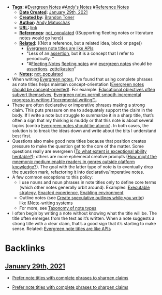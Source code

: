 - **[Tags](<Tags.md>):** #[Evergreen Notes](<Evergreen Notes.md>) #[Andy's Notes](<Andy's Notes.md>) #[Reference Notes](<Reference Notes.md>)
    - **[Date Created](<Date Created.md>):** [January 29th, 2021](<January 29th, 2021.md>)
    - **[Created by](<Created by.md>):** [Brandon Toner](<Brandon Toner.md>)
    - **[Author](<Author.md>):** [Andy Matuschak](<Andy Matuschak.md>)
    - **[URL](<URL.md>):** [link](https://notes.andymatuschak.org/About_these_notes?stackedNotes=z3SjnvsB5aR2ddsycyXofbYR7fCxo7RmKW2be&stackedNotes=z6cFzJWgj9vZpnrQsjrZ8yCNREzCTgyFeVZTb&stackedNotes=z6M8kex6kDF2FT6MWqAMDQddsqUr8sphLmyy1&stackedNotes=z6bci25mVUBNFdVWSrQNKr6u7AZ1jFzfTVbMF&stackedNotes=z3XP5GRmd9z1D2qCE7pxUvbeSVeQuMiqz9x1C&stackedNotes=z3KmNj3oKKSTJfqdfSEBzTQiCVGoC4GfK3rYW)
    - **[References](<References.md>):** [not_populated](<not_populated.md>) ((Supporting fleeting notes or literature notes would go here))
    - **[Related](<Related.md>):**  ((Not a reference, but a related idea, block or page))
        - [Evergreen note titles are like APIs](<Evergreen note titles are like APIs.md>)
        - "Less of an [assertion]([assertions](<assertions.md>)), but it is a concept that I refer to periodically. "
        - "#[Fleeting Notes](<Fleeting Notes.md>) [fleeting notes](<fleeting notes.md>) and [evergreen notes](<evergreen notes.md>) should be [assertions](<assertions.md>). [zettelkasten](<zettelkasten.md>)"
    - **[Notes](<Notes.md>):** [not_populated](<not_populated.md>)
- When writing [Evergreen notes](https://notes.andymatuschak.org/z4SDCZQeRo4xFEQ8H4qrSqd68ucpgE6LU155C), I’ve found that using complete phrases as note titles helps maintain concept-orientation ([Evergreen notes should be concept-oriented](https://notes.andymatuschak.org/z6bci25mVUBNFdVWSrQNKr6u7AZ1jFzfTVbMF)). For example: [Educational objectives often subvert themselves](https://notes.andymatuschak.org/z6qfYv9SPx6M9FZPzVj7o4qVRD1iTGJpMfz6J), [Evergreen notes permit smooth incremental progress in writing (“incremental writing”)](https://notes.andymatuschak.org/z6C5H4eYH2A4omfNLuUcDiKibQ1hZG2RGNZ97).
- These are often declarative or imperative phrases making a strong claim. This puts pressure on me to adequately support the claim in the body. If I write a note but struggle to summarize it in a sharp title, that’s often a sign that my thinking is muddy or that this note is about several topics (contra [Evergreen notes should be atomic](https://notes.andymatuschak.org/z4Rrmh17vMBbauEGnFPTZSK3UmdsGExLRfZz1)). In both cases, the solution is to break the ideas down and write about the bits I understand best first.
- Questions also make good note titles because that position creates pressure to make the question get to the core of the matter. Some questions really are evergreen ([To what extent is exceptional ability heritable?](https://notes.andymatuschak.org/z6Ndn5nmxLWsrQQ3ZLHsxHsokGTycgo17XGYi)); others are more ephemeral creative prompts ([How might the mnemonic medium enable readers in genres outside platform knowledge?](https://notes.andymatuschak.org/z57S2Fte6gAnnM1gCS2nHpH7NYAiXD8KeDfvZ)). The goal with the latter type of note is to eventually drop the question mark, refactoring it into declarative/imperative notes.
- A few common exceptions to this policy:
    - I use nouns and noun phrases in note titles only to define core terms (which other notes generally orbit around). Examples: [Executable strategy](https://notes.andymatuschak.org/z53fk5XwrsnueNDDCq6WNe2VbPhrDGQmmVgNS), [Enacted experience](https://notes.andymatuschak.org/z3KASfpz5AmNmqM2m517Jbs1EvXrLN7NkeYWH), [Enabling environment](https://notes.andymatuschak.org/z3DaBP4vN1dutjUgrk3jbEeNxScccvDCxDgXe)
    - Outline notes (see [Create speculative outlines while you write](https://notes.andymatuschak.org/z2uXyfV67dnWLUKg1iDbsrHk3DGjtNWTxSTah)) like [§Note-writing systems](https://notes.andymatuschak.org/zhmLXArqiCMDr9Q13ViqN3hh3SmrKzjQxWAr)
    - For more, see [Taxonomy of note types](https://notes.andymatuschak.org/z6f6xgGG4NKjkA5NA1kDd46whJh2Gt5rAmfX)
- I often begin by writing a note without knowing what the title will be. The title often emerges from the text as it’s written. When a note suggests a strong title with a clear claim, that’s a good sign that it’s starting to make sense. Related: [Evergreen note titles are like APIs](https://notes.andymatuschak.org/z3XP5GRmd9z1D2qCE7pxUvbeSVeQuMiqz9x1C)

# Backlinks
## [January 29th, 2021](<January 29th, 2021.md>)
- [Prefer note titles with complete phrases to sharpen claims](<Prefer note titles with complete phrases to sharpen claims.md>)

- [Prefer note titles with complete phrases to sharpen claims](<Prefer note titles with complete phrases to sharpen claims.md>)

